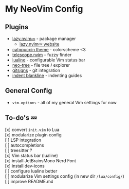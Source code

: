 # My NeoVim Config

## Plugins
* [lazy.nvim💤](https://github.com/folke/lazy.nvim) - package manager
	* [lazy.nvim💤 website](https://lazy.folke.io)
* [catppuccin theme](https://github.com/catppuccin/nvim) - colorscheme <3
* [telescope.nvim](https://github.com/nvim-telescope/telescope.nvim) - fuzzy finder
* [lualine](https://github.com/nvim-lualine/lualine.nvim) -  configurable Vim status bar
* [neo-tree](https://github.com/nvim-neo-tree/neo-tree.nvim) - file tree / explorer
* [gitsigns](https://github.com/lewis6991/gitsigns.nvim) - git integration
* [indent blankline](https://github.com/lukas-reineke/indent-blankline.nvim) - indenting guides

## General Config
* `vim-options` - all of my general Vim settings for now

## To-do's 💤
[x] convert `init.vim` to Lua<br/>
[x] modularize plugin config<br/>
[ ] LSP integration<br/>
[ ] autocompletions<br/>
[ ] treesitter ?<br/>
[x] Vim status bar (lualine)<br/>
[x] install JetBrainsMono Nerd Font<br/>
[x] install dev-icons<br/>
[ ] configure lualine better<br/>
[ ] modularize Vim settings config (in new dir `/lua/config/`)<br/>
[ ] improve README.md<br/>
